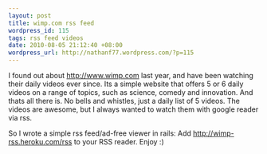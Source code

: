 ```yaml
---
layout: post
title: wimp.com rss feed
wordpress_id: 115
tags: rss feed videos
date: 2010-08-05 21:12:40 +08:00
wordpress_url: http://nathanf77.wordpress.com/?p=115
---
```

I found out about <a href="http://www.wimp.com">http://www.wimp.com</a> last year, and have been watching their daily videos ever since. Its a simple website that offers 5 or 6 daily videos on a range of topics, such as science, comedy and innovation. And thats all there is. No bells and whistles, just a daily list of 5 videos. The videos are awesome, but I always wanted to watch them with google reader via rss.

So I wrote a simple rss feed/ad-free viewer in rails: Add <a href="http://wimp-rss.heroku.com/rss">http://wimp-rss.heroku.com/rss</a> to your RSS reader. Enjoy :)

